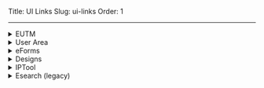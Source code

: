 Title: UI Links
Slug: ui-links
Order: 1



---

<details>
	<summary> EUTM </summary>
    <ul>
        <li><a href="{{ AWS_DEV }}/en/trade-marks" target="_blank">integration</a></li>
        <li><a href="{{ aws_pp }}/en/trade-marks" target="_blank">preprod</a></li>
        <li><a href="{{ aws_test }}/en/trade-marks" target="_blank">test</a></li>
    </ul>
</details>

<details>
	<summary> User Area </summary> 
    <ul>
        <li><a href="{{ AWS_DEV }}/en/old-user-area" target="_blank">integration - old-user-area</a></li>
        <li><a href="{{ AWS_DEV }}/en/user-area" target="_blank">integration - new-user-area</a></li>
		
        <li><a href="{{ aws_pp }}/en/old-user-area" target="_blank">preprod - old-user-area</a></li>
        <li><a href="{{ aws_pp }}/en/user-area" target="_blank">preprod - new-user-area</a></li>
		
        <li><a href="{{ aws_test }}/en/old-user-area" target="_blank">test - old-user-area</a></li>
        <li><a href="{{ aws_test }}/en/user-area" target="_blank">test- new-user-area</a></li>
    </ul>    
</details>

<details>
	<summary> eForms </summary>
    <ul>
        <li><a href="{{ AWS_DEV1 }}/eutm-efiling/" target="_blank">integration</a></li>
        <li><a href="{{ aws_pp1 }}/eutm-efiling/" target="_blank">preprod</a></li>
        <li><a href="{{ aws_test1 }}/eutm-efiling/" target="_blank">test</a></li>
    </ul>
</details>

<details>
	<summary> Designs </summary> 
    <ul>
        <li><a href="https://dev-eud.euipo.europa.eu/design-efiling/" target="_blank">integration</a></li>
        <li><a href="https://pp-eud.euipo.europa.eu/design-efiling/" target="_blank">preprod</a></li>
        <li><a href="https://test-eud.euipo.europa.eu/design-efiling/" target="_blank">test</a></li>
    </ul>    
</details>

<details>
	<summary> IPTool </summary> 
    <ul>
        <li><a href="http://int-iptool-1-lbr.dev.oami.eu/#search" target="_blank">integration</a></li>
        <li><a href="http://pp-ipt-iptool-lbr.test.oami.eu/#search" target="_blank">preprod</a></li>
        <li><a href="http://test-iptool-1-lbr.dev.oami.eu/#search" target="_blank">test</a></li>
    </ul>    
</details>

<details>
	<summary> Esearch (legacy)</summary> 
       <ul>
        <li> 
            <details>
            <summary> Trademarks </summary> 
                <ul>
                    <li><a href="https://integration.euipo.europa.eu/eSearch/#advanced/trademarks" target="_blank">integration</a></li>
                    <li><a href="https://pp.euipo.europa.eu/eSearch/#advanced/trademarks" target="_blank">preprod</a></li>
                    <li><a href="https://test.euipo.europa.eu/eSearch/#advanced/trademarks" target="_blank">test</a></li>
                    <li><a href="https://euipo.europa.eu/eSearch/#advanced/trademarks" target="_blank">prod</a></li>
                </ul>   
            </details>
        </li>
        <li> <details>
            <summary> Designs </summary> 
                <ul>
                    <li><a href="https://integration.euipo.europa.eu/eSearch/#details/designs/099010506-0001" target="_blank">integration</a></li>
                    <li><a href="https://pp.euipo.europa.eu/eSearch/#details/designs/099010506-0001" target="_blank">preprod</a></li>
                    <li><a href="https://test.euipo.europa.eu/eSearch/#details/designs/099010506-0001" target="_blank">test</a></li>
                    <li><a href="https://euipo.europa.eu/eSearch/#details/designs/099010506-0001" target="_blank">prod</a></li>
                </ul> 
            </details>
        </li>
      </ul>
</details>
